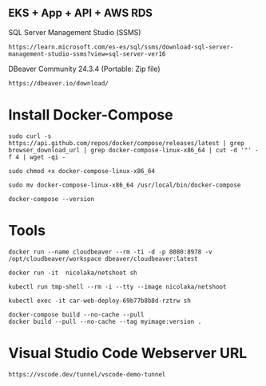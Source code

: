## EKS + App + API + AWS RDS

SQL Server Management Studio (SSMS)
```
https://learn.microsoft.com/es-es/sql/ssms/download-sql-server-management-studio-ssms?view=sql-server-ver16
```
DBeaver Community 24.3.4  (Portable: Zip file)
```
https://dbeaver.io/download/
```


# Install Docker-Compose
```
sudo curl -s https://api.github.com/repos/docker/compose/releases/latest | grep browser_download_url | grep docker-compose-linux-x86_64 | cut -d '"' -f 4 | wget -qi -
```
```
sudo chmod +x docker-compose-linux-x86_64
```
```
sudo mv docker-compose-linux-x86_64 /usr/local/bin/docker-compose
```
```
docker-compose --version
```

# Tools
```
docker run --name cloudbeaver --rm -ti -d -p 8080:8978 -v /opt/cloudbeaver/workspace dbeaver/cloudbeaver:latest
```
```
docker run -it  nicolaka/netshoot sh
```
```
kubectl run tmp-shell --rm -i --tty --image nicolaka/netshoot
```
```
kubectl exec -it car-web-deploy-69b77b8b8d-rztrw sh
```
```
docker-compose build --no-cache --pull
docker build --pull --no-cache --tag myimage:version .
```
# Visual Studio Code Webserver URL
```
https://vscode.dev/tunnel/vscode-demo-tunnel
```


